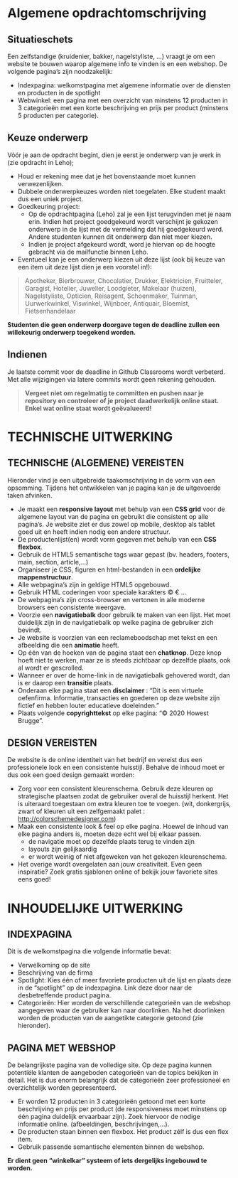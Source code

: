 # Algemene opdrachtomschrijving

## Situatieschets

Een zelfstandige (kruidenier, bakker, nagelstyliste, …) vraagt je om een website te bouwen waarop algemene info te vinden is en een webshop.
De volgende pagina’s zijn noodzakelijk:
- Indexpagina: welkomstpagina met algemene informatie over de diensten en producten in de spotlight
- Webwinkel: een pagina met een overzicht van minstens 12 producten in 3 categorieën met een korte beschrijving en prijs per product (minstens 5 producten per categorie).

## Keuze onderwerp

Vóór je aan de opdracht begint, dien je eerst je onderwerp van je werk in (zie opdracht in Leho);

- Houd er rekening mee dat je het bovenstaande moet kunnen verwezenlijken.
- Dubbele onderwerpkeuzes worden niet toegelaten. Elke student maakt dus een uniek project.
- Goedkeuring project:
  - Op de opdrachtpagina (Leho) zal je een lijst terugvinden met je naam erin. Indien het project goedgekeurd wordt verschijnt je gekozen onderwerp in de lijst met de vermelding dat hij goedgekeurd werd. Andere studenten kunnen dit onderwerp dan niet meer kiezen. 
  - Indien je project afgekeurd wordt, word je hiervan op de hoogte gebracht via de mailfunctie binnen Leho.
- Eventueel kan je een onderwerp kiezen uit deze lijst (ook bij keuze van een item uit deze lijst dien je een voorstel in!):
> Apotheker, Bierbrouwer, Chocolatier, Drukker, Elektricien, Fruitteler, Garagist, Hotelier, Juwelier, Loodgieter, Makelaar (huizen), Nagelstyliste, Opticien, Reisagent, Schoenmaker, Tuinman, Uurwerkwinkel, Viswinkel, Wijnboer, Antiquair, Bloemist, Fietsenhandelaar

**Studenten die geen onderwerp doorgave tegen de deadline zullen een willekeurig onderwerp toegekend worden.**

## Indienen
Je laatste commit voor de deadline in Github Classrooms wordt verbeterd. Met alle wijzigingen via latere commits wordt geen rekening gehouden.

>**Vergeet niet om regelmatig te committen en pushen naar je repository en controleer of je project daadwerkelijk online staat. Enkel wat online staat wordt geëvalueerd!**

# TECHNISCHE UITWERKING
## TECHNISCHE (ALGEMENE) VEREISTEN
Hieronder vind je een uitgebreide taakomschrijving in de vorm van een opsomming. Tijdens het ontwikkelen van je pagina kan je de uitgevoerde taken afvinken.

- Je maakt een **responsive layout** met behulp van een **CSS grid** voor de algemene layout van de pagina en gebruikt die consistent op alle pagina’s. Je website ziet er dus zowel op mobile, desktop als tablet goed uit en heeft indien nodig een andere structuur.
- De productenlijst(en) wordt vorm gegeven met behulp van een **CSS flexbox**.
- Gebruik de HTML5 semantische tags waar gepast (bv. headers, footers, main, section, article,…)
- Organiseer je CSS, figuren en html-bestanden in een **ordelijke mappenstructuur**. 
- Alle webpagina’s zijn in geldige HTML5 opgebouwd. 
- Gebruik HTML coderingen voor speciale karakters © € … 
- De webpagina’s zijn cross-browser en vertonen in alle moderne browsers een consistente weergave.
- Voorzie een **navigatiebalk** door gebruik te maken van een lijst. 
Het moet duidelijk zijn in de navigatiebalk op welke pagina de gebruiker zich bevindt.
- Je website is voorzien van een reclameboodschap met tekst en een afbeelding die een **animatie** heeft.
- Op één van de hoeken van de pagina staat een **chatknop**. Deze knop hoeft niet te werken, maar ze is steeds zichtbaar op dezelfde plaats, ook al wordt er gescrolled.
- Wanneer er over de home-link in de navigatiebalk gehovered wordt, dan is er daarop een **transitie** plaats.
- Onderaan elke pagina staat een **disclaimer** : “Dit is een virtuele oefenfirma. Informatie, transacties en goederen op deze website zijn fictief en hebben louter educatieve doeleinden.”
- Plaats volgende **copyrighttekst** op elke pagina: “© 2020 Howest Brugge”.

## DESIGN VEREISTEN
De website is de online identiteit van het bedrijf en vereist dus een professionele look en een consistente huisstijl. Behalve de inhoud moet er dus ook een goed design gemaakt worden:
- Zorg voor een consistent kleurenschema. Gebruik deze kleuren op strategische plaatsen zodat de gebruiker overal de huisstijl herkent. Het is uiteraard toegestaan om extra kleuren toe te voegen. (wit, donkergrijs, zwart of kleuren uit een zelfgemaakt palet : http://colorschemedesigner.com) 
- Maak een consistente look & feel op elke pagina. Hoewel de inhoud van elke pagina anders is, moeten deze echt wel bij elkaar passen. 
  - de navigatie moet op dezelfde plaats terug te vinden zijn
  - layouts zijn gelijkaardig
  - er wordt weinig of niet afgeweken van het gekozen kleurenschema. 
- Het overige wordt overgelaten aan jouw creativiteit. Even geen inspiratie? Zoek gratis sjablonen online of bekijk jouw favoriete sites eens goed!

# INHOUDELIJKE UITWERKING
## INDEXPAGINA
Dit is de welkomstpagina die volgende informatie bevat:
- Verwelkoming op de site
- Beschrijving van de firma
- Spotlight: Kies één of meer favoriete producten uit de lijst en plaats deze in de “spotlight” op de indexpagina. Link deze door naar de desbetreffende product pagina. 
- Categorieën: Hier worden de verschillende categorieën van de webshop aangegeven waar de gebruiker kan naar doorlinken. Na het doorlinken worden de producten van de aangetikte categorie getoond (zie hieronder).

## PAGINA MET WEBSHOP
De belangrijkste pagina van de volledige site. Op deze pagina kunnen potentiële klanten de aangeboden categorieën van de topics bekijken in detail. Het is dus enorm belangrijk dat de categorieën zeer professioneel en overzichtelijk worden gepresenteerd. 
- Er worden 12 producten in 3 categorieën getoond met een korte beschrijving en prijs per product (de responsiveness moet minstens op één pagina duidelijk ervaarbaar zijn). 
Zoek hiervoor de nodige informatie online. (afbeeldingen, beschrijvingen,…).
- De producten staan binnen een flexbox. Het product zélf is dus een flex item.
- Gebruik passende semantische elementen binnen de webshop.

**Er dient geen “winkelkar” systeem of iets dergelijks ingebouwd te worden.**
